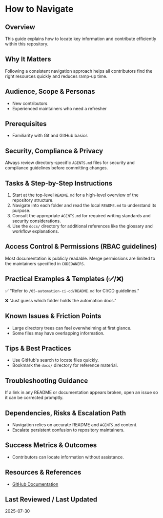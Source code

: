 # How to Navigate

## Overview
This guide explains how to locate key information and contribute efficiently
within this repository.

## Why It Matters
Following a consistent navigation approach helps all contributors find the right
resources quickly and reduces ramp-up time.

## Audience, Scope & Personas
- New contributors
- Experienced maintainers who need a refresher

## Prerequisites
- Familiarity with Git and GitHub basics

## Security, Compliance & Privacy
Always review directory-specific `AGENTS.md` files for security and compliance
guidelines before committing changes.

## Tasks & Step-by-Step Instructions
1. Start at the top-level `README.md` for a high-level overview of the
   repository structure.
2. Navigate into each folder and read the local `README.md` to understand its
   purpose.
3. Consult the appropriate `AGENTS.md` for required writing standards and
   security considerations.
4. Use the `docs/` directory for additional references like the glossary and
   workflow explanations.

## Access Control & Permissions (RBAC guidelines)
Most documentation is publicly readable. Merge permissions are limited to the
maintainers specified in `CODEOWNERS`.

## Practical Examples & Templates (✅/❌)
✅ "Refer to `/05-automation-ci-cd/README.md` for CI/CD guidelines."

❌ "Just guess which folder holds the automation docs."

## Known Issues & Friction Points
- Large directory trees can feel overwhelming at first glance.
- Some files may have overlapping information.

## Tips & Best Practices
- Use GitHub's search to locate files quickly.
- Bookmark the `docs/` directory for reference material.

## Troubleshooting Guidance
If a link in any README or documentation appears broken, open an issue so it can
be corrected promptly.

## Dependencies, Risks & Escalation Path
- Navigation relies on accurate README and `AGENTS.md` content.
- Escalate persistent confusion to repository maintainers.

## Success Metrics & Outcomes
- Contributors can locate information without assistance.

## Resources & References
- [GitHub Documentation](https://docs.github.com/en)

## Last Reviewed / Last Updated
2025-07-30

